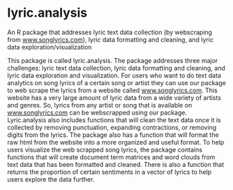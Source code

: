 # lyric.analysis
An R package that addresses lyric text data collection (by webscraping from www.songlyrics.com), lyric data formatting and cleaning, and lyric data exploration/visualization

This package is called lyric.analysis. The package addresses three major challenges: lyric text data collection, lyric data formatting and cleaning, and lyric data exploration and visualization. For users who want to do text data analytics on song lyrics of a certain song or artist they can use our package to web scrape the lyrics from a website called www.songlyrics.com. This website has a very large amount of lyric data from a wide variety of artists and genres. So, lyrics from any artist or song that is available on www.songlyrics.com can be webscrapped using our package. 
  Lyric.analysis also includes functions that will clean the text data once it is collected by removing punctuation, expanding contractions, or removing digits from the lyrics. The package also has a function that will format the raw html from the website into a more organized and useful format. 
  To help users visualize the web scrapped song lyrics, the package contains functions that will create document term matrices and word clouds from text data that has been formatted and cleaned. There is also a function that returns the proportion of certain sentiments in a vector of lyrics to help users explore the data further.
